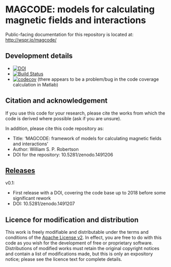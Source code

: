 
MAGCODE: models for calculating magnetic fields and interactions
================================================================

Public-facing documentation for this repository is located at: <http://wspr.io/magcode/>

## Development details

* [![DOI](https://zenodo.org/badge/344445.svg)](https://zenodo.org/badge/latestdoi/344445)
* [![Build Status](https://travis-ci.com/wspr/magcode.svg?branch=master)](https://travis-ci.com/wspr/magcode)
* [![codecov](https://codecov.io/gh/wspr/magcode/branch/master/graph/badge.svg)](https://codecov.io/gh/wspr/magcode) (there appears to be a problem/bug in the code coverage calculation in Matlab)

## Citation and acknowledgement

If you use this code for your research, please cite the works from which the code is derived
where possible (ask if you are unsure).

In addition, please cite this code repository as:

* Title: ‘MAGCODE: framework of models for calculating magnetic fields and interactions’
* Author: William S. P. Robertson
* DOI for the repository: 10.5281/zenodo.1491206

## [Releases](https://github.com/wspr/magcode/releases)

v0.1:
* First release with a DOI, covering the code base up to 2018 before some significant rework
* DOI: 10.5281/zenodo.1491207



Licence for modification and distribution
-----------------------------------------

This work is freely modifiable and distributable under the terms and conditions of the
[Apache License v2](http://www.apache.org/licenses/LICENSE-2.0).
In effect, you are free to do with this code as you wish for the development of free or proprietary software.
Distributions of modified works must retain the original copyright notices and contain a list of modifications made, but this is only an expository notice; please see the licence text for complete details.

